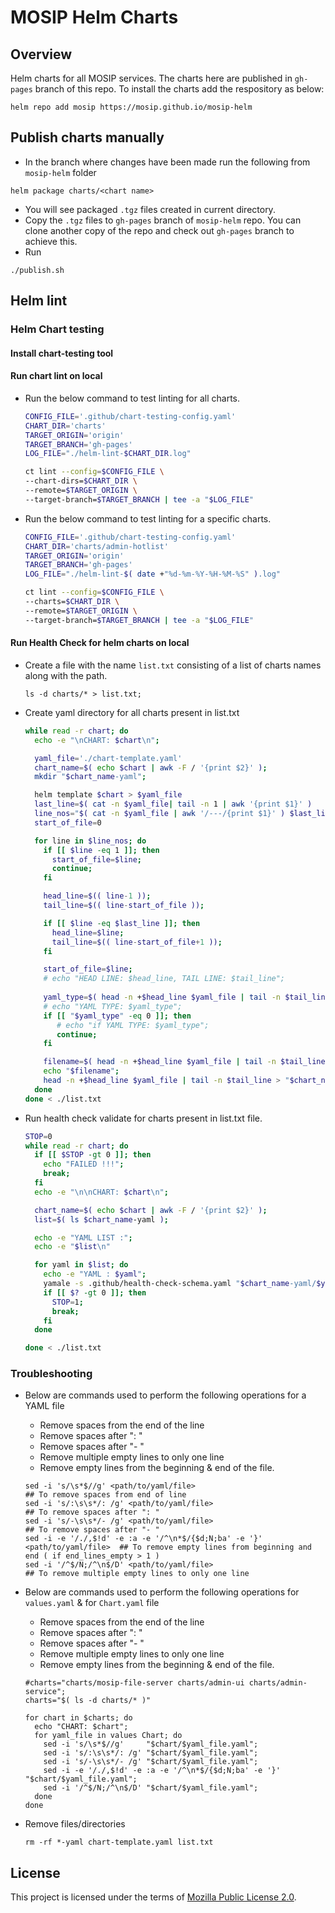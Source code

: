 # MOSIP Helm Charts

## Overview
Helm charts for all MOSIP services. The charts here are published in `gh-pages` branch of this repo. To install the charts add the respository as below:

```
helm repo add mosip https://mosip.github.io/mosip-helm
```

## Publish charts manually
* In the branch where changes have been made run the following from `mosip-helm` folder
```
helm package charts/<chart name>
```
* You will see packaged `.tgz` files created in current directory.
* Copy the `.tgz` files to `gh-pages` branch of `mosip-helm` repo. You can clone another copy of the repo and check out `gh-pages` branch to achieve this.
* Run 
```
./publish.sh
```

## Helm lint

### Helm Chart testing

#### Install chart-testing tool

#### Run chart lint on local
* Run the below command to test linting for all charts.
  ```sh
  CONFIG_FILE='.github/chart-testing-config.yaml'
  CHART_DIR='charts'
  TARGET_ORIGIN='origin'
  TARGET_BRANCH='gh-pages'
  LOG_FILE="./helm-lint-$CHART_DIR.log"
  
  ct lint --config=$CONFIG_FILE \
  --chart-dirs=$CHART_DIR \
  --remote=$TARGET_ORIGIN \
  --target-branch=$TARGET_BRANCH | tee -a "$LOG_FILE"
  ```
* Run the below command to test linting for a specific charts.
  ```sh
  CONFIG_FILE='.github/chart-testing-config.yaml'
  CHART_DIR='charts/admin-hotlist'
  TARGET_ORIGIN='origin'
  TARGET_BRANCH='gh-pages'
  LOG_FILE="./helm-lint-$( date +"%d-%m-%Y-%H-%M-%S" ).log"
  
  ct lint --config=$CONFIG_FILE \
  --charts=$CHART_DIR \
  --remote=$TARGET_ORIGIN \
  --target-branch=$TARGET_BRANCH | tee -a "$LOG_FILE"
  ```

#### Run Health Check for helm charts on local
* Create a file with the name `list.txt` consisting of a list of charts names along with the path.
  ```
  ls -d charts/* > list.txt;
  ```
* Create yaml directory for all charts present in list.txt
  ```sh
  while read -r chart; do
    echo -e "\nCHART: $chart\n";
  
    yaml_file='./chart-template.yaml'
    chart_name=$( echo $chart | awk -F / '{print $2}' );
    mkdir "$chart_name-yaml";
  
    helm template $chart > $yaml_file
    last_line=$( cat -n $yaml_file| tail -n 1 | awk '{print $1}' )
    line_nos="$( cat -n $yaml_file | awk '/---/{print $1}' ) $last_line"
    start_of_file=0
  
    for line in $line_nos; do
      if [[ $line -eq 1 ]]; then
        start_of_file=$line;
        continue;
      fi
  
      head_line=$(( line-1 ));
      tail_line=$(( line-start_of_file ));
  
      if [[ $line -eq $last_line ]]; then
        head_line=$line;
        tail_line=$(( line-start_of_file+1 ));
      fi
  
      start_of_file=$line;
      # echo "HEAD LINE: $head_line, TAIL LINE: $tail_line";
      
      yaml_type=$( head -n +$head_line $yaml_file | tail -n $tail_line | grep -c -E "kind\:\ Deployment|kind\:\ StatefulSet" || true );  # used "true" to return exit code as 0
      # echo "YAML TYPE: $yaml_type";
      if [[ "$yaml_type" -eq 0 ]]; then
         # echo "if YAML TYPE: $yaml_type";
         continue;
      fi
  
      filename=$( head -n +$head_line $yaml_file | tail -n $tail_line | awk -F '/' '/# Source/{print $3}' );
      echo "$filename";
      head -n +$head_line $yaml_file | tail -n $tail_line > "$chart_name-yaml/$filename";
    done
  done < ./list.txt
  ```
* Run health check validate for charts present in list.txt file.
  ```sh
  STOP=0
  while read -r chart; do
    if [[ $STOP -gt 0 ]]; then
      echo "FAILED !!!";
      break;
    fi
    echo -e "\n\nCHART: $chart\n";
  
    chart_name=$( echo $chart | awk -F / '{print $2}' );
    list=$( ls $chart_name-yaml );
  
    echo -e "YAML LIST :";
    echo -e "$list\n"
  
    for yaml in $list; do
      echo -e "YAML : $yaml";
      yamale -s .github/health-check-schema.yaml "$chart_name-yaml/$yaml" --no-strict
      if [[ $? -gt 0 ]]; then
        STOP=1;
        break;
      fi
    done
  
  done < ./list.txt
  ```

### Troubleshooting

* Below are commands used to perform the following operations for a YAML file
  * Remove spaces from the end of the line
  * Remove spaces after ": "
  * Remove spaces after "- "
  * Remove multiple empty lines to only one line
  * Remove empty lines from the beginning & end of the file.
  ```
  sed -i 's/\s*$//g' <path/to/yaml/file>                                     ## To remove spaces from end of line
  sed -i 's/:\s\s*/: /g' <path/to/yaml/file>                                 ## To remove spaces after ": "
  sed -i 's/-\s\s*/- /g' <path/to/yaml/file>                                 ## To remove spaces after "- "
  sed -i -e '/./,$!d' -e :a -e '/^\n*$/{$d;N;ba' -e '}' <path/to/yaml/file>  ## To remove empty lines from beginning and end ( if end_lines_empty > 1 )
  sed -i '/^$/N;/^\n$/D' <path/to/yaml/file>                                 ## To remove multiple empty lines to only one line
  ```

* Below are commands used to perform the following operations for `values.yaml` & for `Chart.yaml` file
    * Remove spaces from the end of the line
    * Remove spaces after ": "
    * Remove spaces after "- "
    * Remove multiple empty lines to only one line
    * Remove empty lines from the beginning & end of the file.
  ```
  #charts="charts/mosip-file-server charts/admin-ui charts/admin-service";
  charts="$( ls -d charts/* )"
  
  for chart in $charts; do
    echo "CHART: $chart";
    for yaml_file in values Chart; do
      sed -i 's/\s*$//g'     "$chart/$yaml_file.yaml";
      sed -i 's/:\s\s*/: /g' "$chart/$yaml_file.yaml";
      sed -i 's/-\s\s*/- /g' "$chart/$yaml_file.yaml";
      sed -i -e '/./,$!d' -e :a -e '/^\n*$/{$d;N;ba' -e '}'  "$chart/$yaml_file.yaml";
      sed -i '/^$/N;/^\n$/D' "$chart/$yaml_file.yaml";
    done
  done
  ```
* Remove files/directories
  ```
  rm -rf *-yaml chart-template.yaml list.txt
  ```


## License
This project is licensed under the terms of [Mozilla Public License 2.0](LICENSE).
